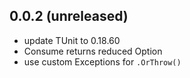 ## 0.0.2 (unreleased)
- update TUnit to 0.18.60
- Consume returns reduced Option
- use custom Exceptions for `.OrThrow()`
